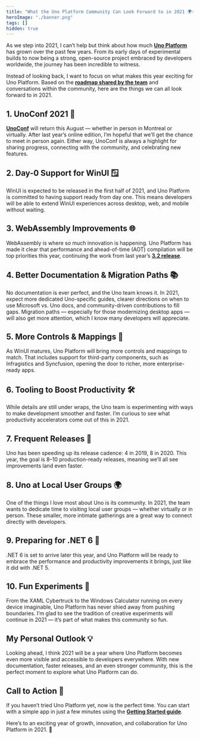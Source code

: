 ```yaml
---
title: "What the Uno Platform Community Can Look Forward to in 2021 🌍✨"
heroImage: "./banner.png"
tags: []
hidden: true
---
```


As we step into 2021, I can’t help but think about how much
[**Uno Platform**](https://platform.uno/) has grown over the past few years.
From its early days of experimental builds to now being a strong, open-source
project embraced by developers worldwide, the journey has been incredible to
witness.

Instead of looking back, I want to focus on what makes this year exciting for
Uno Platform. Based on the
[**roadmap shared by the team**](https://platform.uno/blog/top-10-uno-platform-developments-to-look-forward-to-in-2021/)
and conversations within the community, here are the things we can all look
forward to in 2021\.

## **1\. UnoConf 2021 🎤**

[**UnoConf**](https://unoconf.com/) will return this August — whether in person
in Montreal or virtually. After last year’s online edition, I’m hopeful that
we’ll get the chance to meet in person again. Either way, UnoConf is always a
highlight for sharing progress, connecting with the community, and celebrating
new features.

## **2\. Day-0 Support for WinUI 🪟**

WinUI is expected to be released in the first half of 2021, and Uno Platform is
committed to having support ready from day one. This means developers will be
able to extend WinUI experiences across desktop, web, and mobile without
waiting.

## **3\. WebAssembly Improvements 🌐**

WebAssembly is where so much innovation is happening. Uno Platform has made it
clear that performance and ahead-of-time (AOT) compilation will be top
priorities this year, continuing the work from last year’s
[**3.2 release**](https://platform.uno/blog/uno-platform-3-2-net-5-c-9-support-and-net-5-webassembly-aot-support/).

## **4\. Better Documentation & Migration Paths 📚**

No documentation is ever perfect, and the Uno team knows it. In 2021, expect
more dedicated Uno-specific guides, clearer directions on when to use Microsoft
vs. Uno docs, and community-driven contributions to fill gaps. Migration paths —
especially for those modernizing desktop apps — will also get more attention,
which I know many developers will appreciate.

## **5\. More Controls & Mappings 🎨**

As WinUI matures, Uno Platform will bring more controls and mappings to match.
That includes support for third-party components, such as Infragistics and
Syncfusion, opening the door to richer, more enterprise-ready apps.

## **6\. Tooling to Boost Productivity 🛠️**

While details are still under wraps, the Uno team is experimenting with ways to
make development smoother and faster. I’m curious to see what productivity
accelerators come out of this in 2021\.

## **7\. Frequent Releases 🚀**

Uno has been speeding up its release cadence: 4 in 2019, 8 in 2020\. This year,
the goal is 8–10 production-ready releases, meaning we’ll all see improvements
land even faster.

## **8\. Uno at Local User Groups 🌍**

One of the things I love most about Uno is its community. In 2021, the team
wants to dedicate time to visiting local user groups — whether virtually or in
person. These smaller, more intimate gatherings are a great way to connect
directly with developers.

## **9\. Preparing for .NET 6 🔮**

.NET 6 is set to arrive later this year, and Uno Platform will be ready to
embrace the performance and productivity improvements it brings, just like it
did with .NET 5\.

## **10\. Fun Experiments 🚗**

From the XAML Cybertruck to the Windows Calculator running on every device
imaginable, Uno Platform has never shied away from pushing boundaries. I’m glad
to see the tradition of creative experiments will continue in 2021 — it’s part
of what makes this community so fun.

## **My Personal Outlook 💡**

Looking ahead, I think 2021 will be a year where Uno Platform becomes even more
visible and accessible to developers everywhere. With new documentation, faster
releases, and an even stronger community, this is the perfect moment to explore
what Uno Platform can do.

## **Call to Action 📌**

If you haven’t tried Uno Platform yet, now is the perfect time. You can start
with a simple app in just a few minutes using the
[**Getting Started guide**](https://platform.uno/).

Here’s to an exciting year of growth, innovation, and collaboration for Uno
Platform in 2021\. 🎉
